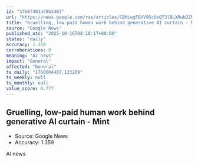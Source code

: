 ```yaml
---
id: "37b8f401a38b3483"
url: "https://news.google.com/rss/articles/CBMiwgFBVV95cUxQT3lBLXRwbDZMdXVTd21GR2NDdEFtbDJJMFJGS3pIMktPZ19kYUpwdERJNXlBbnlkR3B4TXptX1l2bnhncG9ydzZnT1Itam5rSkthaGZobVh0N3pnVDZZRDUwVEEzVGc2ME0zZzVhNGRGaG15YWVmcFg4bzBYUEl0RjFxNkxnVTlRNUdfUS1kZHNpSHUwS2YwWndlNnpzYnhQQUx6amFicnVsYXEzUGFiM29PV1hSZnNZYUZtM1A5bW9Fdw?oc=5"
title: "Gruelling, low-paid human work behind generative AI curtain - Mint"
source: "Google News"
published_utc: "2025-10-16T08:18:17+00:00"
status: "daily"
accuracy: 1.359
corroborations: 0
meaning: "AI news"
impact: "General"
affected: "General"
ts_daily: "1760604487.123209"
ts_weekly: null
ts_monthly: null
value_score: 0.777
---
```

## Gruelling, low-paid human work behind generative AI curtain - Mint

- Source: Google News
- Accuracy: 1.359

AI news
